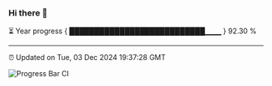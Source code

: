### Hi there 👋

⏳ Year progress { ███████████████████████████▁▁▁ } 92.30 %

---

⏰ Updated on Tue, 03 Dec 2024 19:37:28 GMT

![Progress Bar CI](https://github.com/IshwaranRudhara/GIT-ACTION/workflows/Progress%20Bar%20CI/badge.svg)
